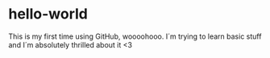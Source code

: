 # hello-world
This is my first time using GitHub, woooohooo. I´m trying to learn basic stuff and I´m absolutely thrilled about it &lt;3
